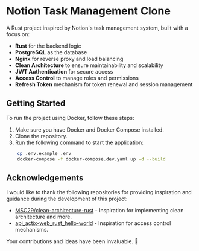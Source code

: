 # Notion Task Management Clone

A Rust project inspired by Notion's task management system, built with a focus on:

- **Rust** for the backend logic
- **PostgreSQL** as the database
- **Nginx** for reverse proxy and load balancing
- **Clean Architecture** to ensure maintainability and scalability
- **JWT Authentication** for secure access
- **Access Control** to manage roles and permissions
- **Refresh Token** mechanism for token renewal and session management
## Getting Started

To run the project using Docker, follow these steps:

1. Make sure you have Docker and Docker Compose installed.
2. Clone the repository.
3. Run the following command to start the application:

```bash
    cp .env.example .env
    docker-compose -f docker-compose.dev.yaml up -d --build
```

## Acknowledgements

I would like to thank the following repositories for providing inspiration and guidance during the development of this project:

- [MSC29/clean-architecture-rust](https://github.com/MSC29/clean-architecture-rust) - Inspiration for implementing clean architecture and more.
- [api_actix-web_rust_hello-world](https://github.com/auth0-developer-hub/api_actix-web_rust_hello-world.git) - Inspiration for access control mechanisms.

Your contributions and ideas have been invaluable. 🙏
